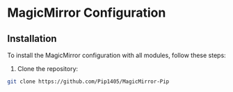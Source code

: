# MagicMirror Configuration

## Installation

To install the MagicMirror configuration with all modules, follow these steps:

1. Clone the repository:
```bash
git clone https://github.com/Pip1405/MagicMirror-Pip
